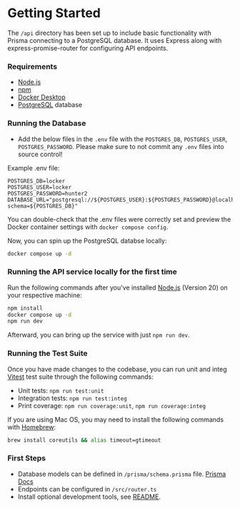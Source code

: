 # Getting Started

The `/api` directory has been set up to include basic functionality with Prisma connecting to a PostgreSQL database. It uses Express along with express-promise-router for configuring API endpoints.

### Requirements

- [Node.js](https://nodejs.org/en/)
- [npm](https://docs.npmjs.com/downloading-and-installing-node-js-and-npm)
- [Docker Desktop](https://www.docker.com/products/docker-desktop/)
- [PostgreSQL](https://www.postgresql.org/) database

### Running the Database

- Add the below files in the `.env` file with the `POSTGRES_DB`, `POSTGRES_USER`, `POSTGRES_PASSWORD`. Please make sure to not commit any `.env` files into source control!

Example .env file:

```
POSTGRES_DB=locker
POSTGRES_USER=locker
POSTGRES_PASSWORD=hunter2
DATABASE_URL="postgresql://${POSTGRES_USER}:${POSTGRES_PASSWORD}@localhost:5432/postgres?schema=${POSTGRES_DB}"
```

You can double-check that the .env files were correctly set and preview the Docker container settings
with `docker compose config`.

Now, you can spin up the PostgreSQL databse locally:

```sh
docker compose up -d
```

### Running the API service locally for the first time

Run the following commands after you've installed [Node.js](https://nodejs.org/en/) (Version 20) on your respective machine:

```sh
npm install
docker compose up -d
npm run dev
```

Afterward, you can bring up the service with just `npm run dev`.

### Running the Test Suite

Once you have made changes to the codebase, you can run unit and integ [Vitest](https://vitest.dev/) test suite through the following commands:

- Unit tests: `npm run test:unit`
- Integration tests: `npm run test:integ`
- Print coverage: `npm run coverage:unit`, `npm run coverage:integ`

If you are using Mac OS, you may need to install the following commands with [Homebrew](https://brew.sh/):

```sh
brew install coreutils && alias timeout=gtimeout
```

### First Steps

- Database models can be defined in `/prisma/schema.prisma` file. [Prisma Docs](https://pris.ly/d/getting-started)
- Endpoints can be configured in `/src/router.ts`
- Install optional development tools, see [README](../README.md).
